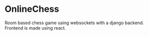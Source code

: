 # OnlineChess
Room based chess game using websockets with a django backend.
Frontend is made using react.
